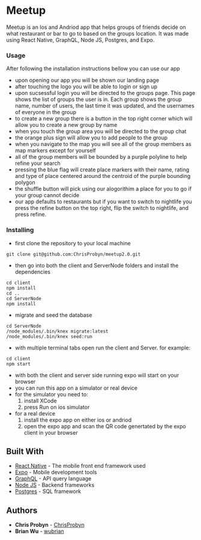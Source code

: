 # Meetup

Meetup is an Ios and Andriod app that helps groups of friends decide on what restaurant or bar to go to based on the groups location. It was made using React Native, GraphQL, Node JS, Postgres, and Expo.

### Usage

After following the installation instructions bellow you can use our app
* upon opening our app you will be shown our landing page
* after touching the logo you will be able to login or sign up
*  upon sucsessful login you will be directed to the groups page. This page shows the list of groups the user is in. Each group shows the group name, number of users, the last time it was updated, and the usernames of everyone in the group
* to create a new group there is a button in the top right corner which will allow you to create a new group by name
* when you touch the group area you will be directed to the group chat
* the orange plus sign will allow you to add people to the group
* when you navigate to the map you will see all of the group members as map markers except for yourself
* all of the group members will be bounded by a purple polyline to help refine your search
* pressing the blue flag will create place markers with their name, rating and type of place centered around the centroid of the purple bounding polygon
* the shuffle button will pick using our alogorithim a place for you to go if your group cannot decide
* our app defaults to restaurants but if you want to switch to nightlife you press the refine button on the top right, flip the switch to nightlife, and press refine.

### Installing

* first clone the repository to your local machine

```
git clone git@github.com:ChrisProbyn/meetup2.0.git
```

* then go into both the client and ServerNode folders and install the dependencies

```
cd client
npm install
cd ..
cd ServerNode
npm install
```
* migrate and seed the database
```
cd ServerNode
/node_modules/.bin/knex migrate:latest
/node_modules/.bin/knex seed:run
```
* with multiple terminal tabs open run the client and Server. for example:
```
cd client
npm start
```
* with both the client and server side running expo will start on your browser
* you can run this app on a simulator or real device
* for the simulator you need to:
    1. install XCode
    2. press Run on ios simulator
* for a real device
    1. install the expo app on either ios or andriod
    2. open the expo app and scan the QR code genertated by the expo client in your browser


## Built With

* [React Native](https://facebook.github.io/react-native/) - The mobile front end framework used
* [Expo](https://expo.io/) - Mobile development tools
* [GraphQL](https://graphql.org/) - API query language
* [Node JS](https://nodejs.org/en/) - Backend frameworks
* [Postgres](https://www.postgresql.org/) - SQL framework




## Authors

* **Chris Probyn** - [ChrisProbyn](https://github.com/ChrisProbyn)
* **Brian Wu** - [wubrian](https://github.com/wubrian)


